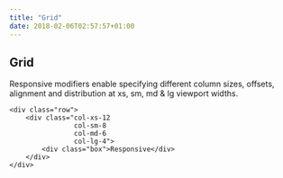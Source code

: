 ```yaml
---
title: "Grid"
date: 2018-02-06T02:57:57+01:00
---
```

<div class="page-wrapper">
    <h2>Grid</h2>
    <p>Responsive modifiers enable specifying different column sizes, offsets, alignment and distribution at xs, sm, md &amp; lg viewport widths.</p>
    <div class="row">
        <div class="col-xs-12 col-sm-3 col-md-2 col-lg-1">
            <div class="box-row"></div>
        </div>
        <div class="col-xs-6 col-sm-6 col-md-8 col-lg-10">
            <div class="box-row"></div>
        </div>
        <div class="col-xs-6 col-sm-3 col-md-2 col-lg-1">
            <div class="box-row"></div>
        </div>
    </div>
    <div class="row">
        <div class="col-xs-12 col-sm-3 col-md-2 col-lg-1">
            <div class="box-row"></div>
        </div>
        <div class="col-xs-12 col-sm-9 col-md-10 col-lg-11">
            <div class="box-row"></div>
        </div>
    </div>
    <div class="row">
        <div class="col-xs-10 col-sm-6 col-md-8 col-lg-10">
            <div class="box-row"></div>
        </div>
        <div class="col-xs-2 col-sm-6 col-md-4 col-lg-2">
            <div class="box-row"></div>
        </div>
    </div>
    <pre><code>&lt;div class="row"&gt;
    &lt;div class="col-xs-12
                col-sm-8
                col-md-6
                col-lg-4"&gt;
        &lt;div class="box"&gt;Responsive&lt;/div&gt;
    &lt;/div&gt;
&lt;/div&gt;</code></pre>
</div>